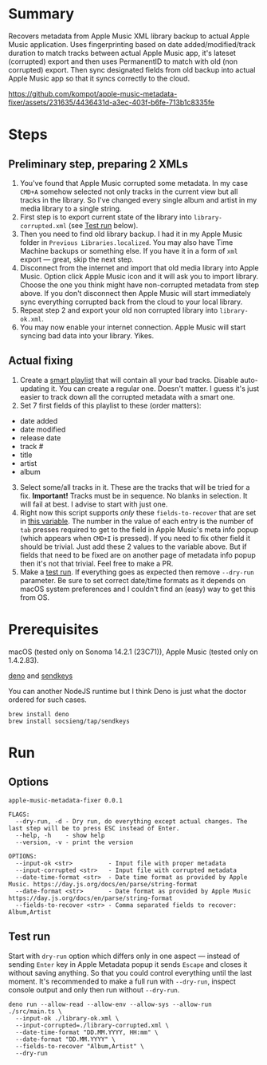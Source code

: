 # Summary

Recovers metadata from Apple Music XML library backup to actual Apple Music
application. Uses fingerprinting based on date added/modified/track duration
to match tracks between actual Apple Music app, it's lateset (corrupted) export and then uses PermanentID to match with old (non corrupted) export. Then sync designated fields from old backup into actual Apple Music app so that it syncs correctly to the cloud.

https://github.com/kompot/apple-music-metadata-fixer/assets/231635/4436431d-a3ec-403f-b6fe-713b1c8335fe

# Steps

## Preliminary step, preparing 2 XMLs

1. You've found that Apple Music corrupted some metadata. In my case `CMD+A` somehow selected not only tracks in the current view but all tracks in the library. So I've changed every single album and artist in my media library to a single string.
2. First step is to export current state of the library into `library-corrupted.xml` (see [Test run](https://github.com/kompot/apple-music-metadata-fixer/blob/main/README.md#test-run) below).
3. Then you need to find old library backup. I had it in my Apple Music folder in `Previous Libraries.localized`. You may also have Time Machine backups or something else. If you have it in a form of `xml` export — great, skip the next step.
4. Disconnect from the internet and import that old media library into Apple Music. Option click Apple Music icon and it will ask you to import library. Choose the one you think might have non-corrupted metadata from step above. If you don't disconnect then Apple Music will start immediately sync everything corrupted back from the cloud to your local library.
5. Repeat step 2 and export your old non corrupted library into `library-ok.xml`.
6. You may now enable your internet connection. Apple Music will start syncing bad data into your library. Yikes.

## Actual fixing

1. Create a [smart playlist](https://support.apple.com/et-ee/guide/music/mus1712973f4/mac) that will contain all your bad tracks. Disable auto-updating it. You can create a regular one. Doesn't matter. I guess it's just easier to track down all the corrupted metadata with a smart one.
2. Set 7 first fields of this playlist to these (order matters):
  - date added
  - date modified
  - release date
  - track #
  - title
  - artist
  - album
3. Select some/all tracks in it. These are the tracks that will be tried for a fix.
  **Important!** Tracks must be in sequence. No blanks in selection. It will fail at best. I advise to start with just one.
4. Right now this script supports _only_ these `fields-to-recover` that are set in [this variable](https://github.com/kompot/apple-music-metadata-fixer/blob/main/src/main.ts#L28-L31). The number in the value of each entry is the number of `tab` presses required to get to the field in Apple Music's meta info popup (which appears when `CMD+I` is pressed). If you need to fix other field it should be trivial. Just add these 2 values to the variable above. But if fields that need to be fixed are on another page of metadata info popup then it's not that trivial. Feel free to make a PR.
5. Make a [test run](https://github.com/kompot/apple-music-metadata-fixer/blob/main/README.md#test-run). If everything goes as expected then remove `--dry-run` parameter. Be sure to set correct date/time formats as it depends on macOS system preferences and I couldn't find an (easy) way to get this from OS.

# Prerequisites

macOS (tested only on Sonoma 14.2.1 (23C71)), Apple Music (tested only on 1.4.2.83).

[deno](https://deno.com/) and [sendkeys](https://github.com/socsieng/sendkeys)

You can another NodeJS runtime but I think Deno is just what the doctor ordered for such cases.

```
brew install deno
brew install socsieng/tap/sendkeys
```

# Run

## Options

```console
apple-music-metadata-fixer 0.0.1

FLAGS:
  --dry-run, -d - Dry run, do everything except actual changes. The last step will be to press ESC instead of Enter.
  --help, -h    - show help
  --version, -v - print the version

OPTIONS:
  --input-ok <str>          - Input file with proper metadata
  --input-corrupted <str>   - Input file with corrupted metadata
  --date-time-format <str>  - Date time format as provided by Apple Music. https://day.js.org/docs/en/parse/string-format
  --date-format <str>       - Date format as provided by Apple Music https://day.js.org/docs/en/parse/string-format
  --fields-to-recover <str> - Comma separated fields to recover: Album,Artist
```

## Test run

Start with `dry-run` option which differs only in one aspect — instead of sending `Enter` key in Apple Metadata popup it sends `Escape` and closes it without saving anything. So that you could control everything until the last moment. It's recommended to make a full run with `--dry-run`, inspect console output and only then run without `--dry-run`.

```console
deno run --allow-read --allow-env --allow-sys --allow-run ./src/main.ts \
  --input-ok ./library-ok.xml \
  --input-corrupted=./library-corrupted.xml \
  --date-time-format "DD.MM.YYYY, HH:mm" \
  --date-format "DD.MM.YYYY" \
  --fields-to-recover "Album,Artist" \
  --dry-run
```
